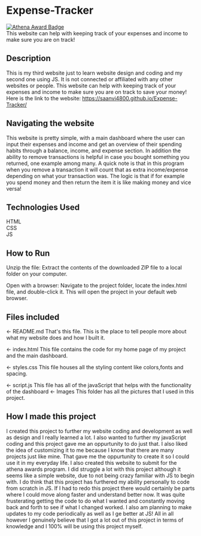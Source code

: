 # Expense-Tracker
[![Athena Award Badge](https://img.shields.io/endpoint?url=https%3A%2F%2Faward.athena.hackclub.com%2Fapi%2Fbadge)](https://award.athena.hackclub.com?utm_source=readme) <br>
This website can help with keeping track of your expenses and income to make sure you are on track!


## Description
This is my third website just to learn website design and coding and my second one using JS. It is not connected or affiliated with any other websites or people. This website can help with keeping track of your expenses and income to make sure you are on track to save your money! Here is the link to the website: https://saanvi4800.github.io/Expense-Tracker/

## Navigating the website
This website is pretty simple, with a main dashboard where the user can input their expenses and income and get an overview of their spending habits through a balance, income, and expense section. In addition the ability to remove transactions is helpful in case you bought something you returned, one example among many. A quick note is that in this program when you remove a transaction it will count that as extra income/expense depending on what your transaction was. The logic is that if for example you spend money and then return the item it is like making money and vice versa!

## Technologies Used
HTML<br>
CSS<br>
JS<br>

## How to Run
Unzip the file: Extract the contents of the downloaded ZIP file to a local folder on your computer.

Open with a browser: Navigate to the project folder, locate the index.html file, and double-click it. This will open the project in your default web browser.

## Files included
← README.md
That's this file. This is the place to tell people more about what my website does and how I built it.

← index.html
This file contains the code for my home page of my project and the main dashboard.

← styles.css
This file houses all the styling content like colors,fonts and spacing.

← script.js
This file has all of the javaScript that helps with the functionality of the dashboard
← Images
This folder has all the pictures that I used in this project.

## How I made this project
I created this project to further my website coding and development as well as design and I really learned a lot. I also wanted to further my javaScript coding and this project gave me an oppurtunity to do just that. I also liked the idea of customizing it to me because I know that there are many projects just like mine. That gave me the oppurtunity to create it so I could use it in my everyday life. I also created this website to submit for the athena awards program. I did struggle a lot with this project although it seems like a simple website, due to not being crazy familiar with JS to begin with. I do think that this project has furthered my ability personally to code from scratch in JS. If I had to redo this project there would certainly be parts where I could move along faster and understand better now. It was quite frusterating getting the code to do what I wanted and constantly moving back and forth to see if what I changed worked. I also am planning to make updates to my code periodically as well as I ge better at JS! All in all however I genuinely believe that I got a lot out of this project in terms of knowledge and I 100% will be using this project myself.
